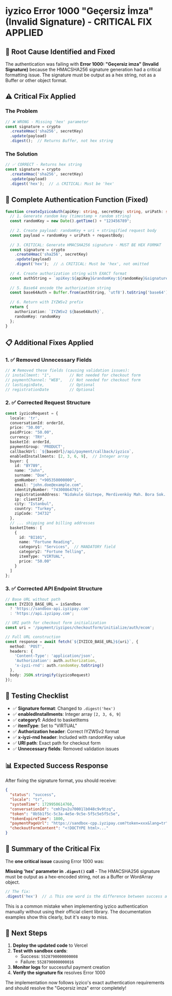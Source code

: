 # iyzico Error 1000 "Geçersiz İmza" (Invalid Signature) - CRITICAL FIX APPLIED

## 🎯 Root Cause Identified and Fixed

The authentication was failing with **Error 1000: "Geçersiz imza" (Invalid Signature)** because the HMACSHA256 signature generation had a critical formatting issue. The signature must be output as a hex string, not as a Buffer or other object format.

## ⚠️ Critical Fix Applied

### The Problem
```typescript
// ❌ WRONG - Missing 'hex' parameter
const signature = crypto
  .createHmac('sha256', secretKey)
  .update(payload)
  .digest();  // Returns Buffer, not hex string
```

### The Solution
```typescript
// ✅ CORRECT - Returns hex string
const signature = crypto
  .createHmac('sha256', secretKey)
  .update(payload)
  .digest('hex');  // ⚠️ CRITICAL: Must be 'hex'
```

## 🔧 Complete Authentication Function (Fixed)

```typescript
function createIyzicoAuth(apiKey: string, secretKey: string, uriPath: string, requestBody: string) {
  // 1. Generate random key (timestamp + random string)
  const randomKey = new Date().getTime() + "123456789";
  
  // 2. Create payload: randomKey + uri + stringified request body
  const payload = randomKey + uriPath + requestBody;
  
  // 3. CRITICAL: Generate HMACSHA256 signature - MUST BE HEX FORMAT
  const signature = crypto
    .createHmac('sha256', secretKey)
    .update(payload)
    .digest('hex');  // ⚠️ CRITICAL: Must be 'hex', not omitted
  
  // 4. Create authorization string with EXACT format
  const authString = `apiKey:${apiKey}&randomKey:${randomKey}&signature:${signature}`;
  
  // 5. Base64 encode the authorization string
  const base64Auth = Buffer.from(authString, 'utf8').toString('base64');
  
  // 6. Return with IYZWSv2 prefix
  return {
    authorization: `IYZWSv2 ${base64Auth}`,
    randomKey: randomKey
  };
}
```

## 📋 Additional Fixes Applied

### 1. ✅ Removed Unnecessary Fields
```typescript
// ❌ Removed these fields (causing validation issues):
// installment: "1",        // Not needed for checkout form
// paymentChannel: "WEB",   // Not needed for checkout form
// lastLoginDate,           // Optional
// registrationDate         // Optional
```

### 2. ✅ Corrected Request Structure
```typescript
const iyzicoRequest = {
  locale: 'tr',
  conversationId: orderId,
  price: "50.00",
  paidPrice: "50.00",
  currency: 'TRY',
  basketId: orderId,
  paymentGroup: 'PRODUCT',
  callbackUrl: `${baseUrl}/api/payment/callback/iyzico`,
  enabledInstallments: [2, 3, 6, 9],  // Integer array
  buyer: {
    id: "BY789",
    name: "John",
    surname: "Doe",
    gsmNumber: "+905350000000",
    email: "john.doe@example.com",
    identityNumber: "74300864791",
    registrationAddress: "Nidakule Göztepe, Merdivenköy Mah. Bora Sok. No:1",
    ip: clientIP,
    city: "Istanbul",
    country: "Turkey",
    zipCode: "34732"
  },
  // ... shipping and billing addresses
  basketItems: [
    {
      id: "BI101",
      name: "Fortune Reading",
      category1: "Services",  // MANDATORY field
      category2: "Fortune Telling",
      itemType: "VIRTUAL",
      price: "50.00"
    }
  ]
};
```

### 3. ✅ Corrected API Endpoint Structure
```typescript
// Base URL without path
const IYZICO_BASE_URL = isSandbox 
  ? 'https://sandbox-api.iyzipay.com'
  : 'https://api.iyzipay.com';

// URI path for checkout form initialization
const uri = '/payment/iyzipos/checkoutform/initialize/auth/ecom';

// Full URL construction
const response = await fetch(`${IYZICO_BASE_URL}${uri}`, {
  method: 'POST',
  headers: {
    'Content-Type': 'application/json',
    'Authorization': auth.authorization,
    'x-iyzi-rnd': auth.randomKey.toString()
  },
  body: JSON.stringify(iyzicoRequest)
});
```

## 🧪 Testing Checklist

- ✅ **Signature format**: Changed to `.digest('hex')`
- ✅ **enabledInstallments**: Integer array `[2, 3, 6, 9]`
- ✅ **category1**: Added to basketItems
- ✅ **itemType**: Set to "VIRTUAL"
- ✅ **Authorization header**: Correct IYZWSv2 format
- ✅ **x-iyzi-rnd header**: Included with randomKey value
- ✅ **URI path**: Exact path for checkout form
- ✅ **Unnecessary fields**: Removed validation issues

## 📊 Expected Success Response

After fixing the signature format, you should receive:

```json
{
  "status": "success",
  "locale": "tr",
  "systemTime": 1729950614760,
  "conversationId": "cmh7pv2u70001lb048c9v9tzq",
  "token": "8b5b1f5c-5c3a-4e5e-9c5e-5f5c5e5f5c5e",
  "tokenExpireTime": 1800,
  "paymentPageUrl": "https://sandbox-cpp.iyzipay.com?token=xxx&lang=tr",
  "checkoutFormContent": "<!DOCTYPE html>..."
}
```

## 🎯 Summary of the Critical Fix

The **one critical issue** causing Error 1000 was:

**Missing 'hex' parameter in `.digest()` call** - The HMACSHA256 signature must be output as a hex-encoded string, not as a Buffer or WordArray object.

```typescript
// The fix:
.digest('hex')  // ⚠️ This one word is the difference between success and failure
```

This is a common mistake when implementing iyzico authentication manually without using their official client library. The documentation examples show this clearly, but it's easy to miss.

## 🚀 Next Steps

1. **Deploy the updated code** to Vercel
2. **Test with sandbox cards**:
   - Success: `5528790000000008`
   - Failure: `5528790000000016`
3. **Monitor logs** for successful payment creation
4. **Verify the signature fix** resolves Error 1000

The implementation now follows iyzico's exact authentication requirements and should resolve the "Geçersiz imza" error completely!
